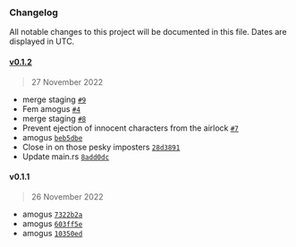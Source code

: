 ### Changelog

All notable changes to this project will be documented in this file. Dates are displayed in UTC.


#### [v0.1.2](https://github.com/0xhiro/amongrust/compare/v0.1.1...v0.1.2)

> 27 November 2022

- merge staging [`#9`](https://github.com/0xhiro/amongrust/pull/9)
- Fem amogus [`#4`](https://github.com/0xhiro/amongrust/pull/4)
- merge staging [`#8`](https://github.com/0xhiro/amongrust/pull/8)
- Prevent ejection of innocent characters from the airlock [`#7`](https://github.com/0xhiro/amongrust/pull/7)
- amogus [`beb5dbe`](https://github.com/0xhiro/amongrust/commit/beb5dbe358f08c86169d7385d281d52c4a58d5de)
- Close in on those pesky imposters [`28d3891`](https://github.com/0xhiro/amongrust/commit/28d38917f204756e4e352d9f9538be8a44c7a85d)
- Update main.rs [`8add0dc`](https://github.com/0xhiro/amongrust/commit/8add0dc676c61e26533ff09cc56da33e3c428cbc)

#### v0.1.1

> 26 November 2022

- amogus [`7322b2a`](https://github.com/0xhiro/amongrust/commit/7322b2ad997d5a4c35e450f870f470f5a0a7a35a)
- amogus [`603ff5e`](https://github.com/0xhiro/amongrust/commit/603ff5e5fc346c8c559da4268cbdea98b25474bf)
- amogus [`10350ed`](https://github.com/0xhiro/amongrust/commit/10350edf5cac599496ba0998457a52a22f82a21f)
